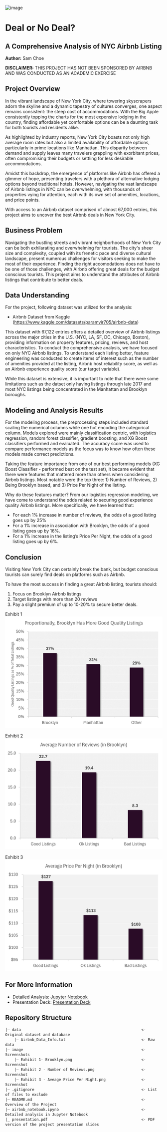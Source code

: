 ![image](https://www.spinxdigital.com/app/uploads/2022/11/image-airbnb.jpg)
# Deal or No Deal?
## A Comprehensive Analysis of NYC Airbnb Listing
**Author:** Sam Choe

**DISCLAIMER:** THIS PROJECT HAS NOT BEEN SPONSORED BY AIRBNB AND WAS CONDUCTED AS AN ACADEMIC EXERCISE

## Project Overview
In the vibrant landscape of New York City, where towering skyscrapers adorn the skyline and a dynamic tapestry of cultures converges, one aspect remains consistent: the steep cost of accommodations. With the Big Apple consistently topping the charts for the most expensive lodging in the country, finding affordable yet comfortable options can be a daunting task for both tourists and residents alike.

As highlighted by industry reports, New York City boasts not only high average room rates but also a limited availability of affordable options, particularly in prime locations like Manhattan. This disparity between demand and supply leaves many travelers grappling with exorbitant prices, often compromising their budgets or settling for less desirable accommodations.

Amidst this backdrop, the emergence of platforms like Airbnb has offered a glimmer of hope, presenting travelers with a plethora of alternative lodging options beyond traditional hotels. However, navigating the vast landscape of Airbnb listings in NYC can be overwhelming, with thousands of properties vying for attention, each with its own set of amenities, locations, and price points.

With access to an Airbnb dataset comprised of almost 67,000 entries, this project aims to uncover the best Airbnb deals in New York City.

## Business Problem 
Navigating the bustling streets and vibrant neighborhoods of New York City can be both exhilarating and overwhelming for tourists. The city's sheer size and complexity, coupled with its frenetic pace and diverse cultural landscape, present numerous challenges for visitors seeking to make the most of their experience. Finding the right accomodations does not have to be one of those challenges, with Airbnb offering great deals for the budget conscious tourists. This project aims to understand the attributes of Airbnb listings that contribute to better deals.

## Data Understanding
For the project, following dataset was utilized for the analysis:
- Airbnb Dataset from Kaggle (https://www.kaggle.com/datasets/paramvir705/airbnb-data)
  
This dataset with 67,122 entries offers a detailed overview of Airbnb listings across the major cities in the U.S. (NYC, LA, SF, DC, Chicago, Boston), providing information on property features, pricing, reviews, and host characteristics. To conduct the comprehensive analysis, we have focused on only NYC Airbnb listings. To understand each listing better, feature engineering was conducted to create items of interest such as the number of amenities provided at the listing, Airbnb host reliability score, as well as an Airbnb experience quality score (our target variable).

While this dataset is extensive, it is important to note that there were some limitations such as the datset only having listings through late 2017 and most NYC listings being concentrated in the Manhattan and Brooklyn boroughs.

## Modeling and Analysis Results
For the modeling process, the preprocessing steps included standard scaling the numerical columns while one hot encoding the categorical column. Models explored were mainly classification centric, with logistics regression, random forest classifier, gradient boosting, and XG Boost classifiers performed and evaluated. The accuracy score was used to compare performance models as the focus was to know how often these models made correct predictions.

Taking the feature importance from one of our best performing models (XG Boost Classifier - performed best on the test set), it became evident that there were features that mattered more than others when considering Airbnb listings. Most notable were the top three: 1) Number of Reviews, 2) Being Brooklyn based, and 3) Price Per Night of the listing.

Why do these features matter? From our logistics regression modeling, we have come to understand the odds related to securing good experience quality Airbnb listings. More specifically, we have learned that:
- For each 1% increase in number of reviews, the odds of a good listing goes up by 25%
- For a 1% increase in association with Brooklyn, the odds of a good listing goes up by 16%.
- For a 1% increase in the listing’s Price Per Night, the odds of a good listing goes up by 6%.

## Conclusion
Visiting New York City can certainly break the bank, but budget conscious tourists can surely find deals on platforms such as Airbnb.

To have the most success in finding a great Airbnb listing, tourists should:

1. Focus on Brooklyn Airbnb listings
2. Target listings with more than 20 reviews
3. Pay a slight premium of up to 10-20% to secure better deals.

Exhibit 1
![image](https://github.com/schoe4208/Airbnb-NYC-Predictive-Analysis/blob/main/image/Exhibit%201-%20Brooklyn.png)

Exhibit 2
![image](https://github.com/schoe4208/Airbnb-NYC-Predictive-Analysis/blob/main/image/Exhibit%202%20-%20Number%20of%20Reviews.png)

Exhibit 3
![image](https://github.com/schoe4208/Airbnb-NYC-Predictive-Analysis/blob/main/image/Exhibit%203%20-%20Average%20Price%20Per%20Night.png)

## For More Information
- Detailed Analysis: [Jupyter Notebook](https://github.com/schoe4208/Airbnb-NYC-Predictive-Analysis/blob/main/airbnb_notebook.ipynb)
- Presentation Deck: [Presentation Deck]()

## Repository Structure
```
|— data                                                      <- Original dataset and database
    |— Airbnb_Data_Info.txt                                  <- Raw data
|— image                                                     <- Screenshots
    |— Exhibit 1- Brooklyn.png                               <- Screenshot
    |— Exhibit 2 - Number of Reviews.png                     <- Screenshot
    |— Exhibit 3 - Aveage Price Per Night.png                <- Screenshot
|— .gitignore                                                <- List of files to exclude
|— README.md                                                 <- Overview of the Project
|— airbnb_notebook.ipynb                                     <- Detailed analysis in Jupyter Notebook
|_ presentation.pdf                                          <- PDF version of the project presentation slides
```

